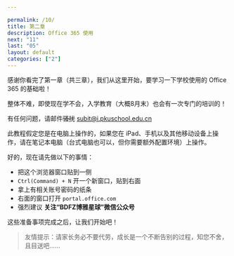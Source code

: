 ```yaml
---

permalink: /10/
title: 第二章
description: Office 365 使用
next: "11"
last: "05"
layout: default
categories: ["2"]
---
```

<script>
  document.addEventListener('DOMContentLoaded',function(){
    if (typeof(Storage) !== "undefined")
    {
      localStorage.setItem("step", "/10/");
    }
  });
</script>


感谢你看完了第一章（共三章），我们从这里开始，要学习一下学校使用的 Office 365 的基础啦！

整体不难，即使现在学不会，入学教育（大概8月末）也会有一次专门的培训的！

有任何问题，请邮件~~骚扰~~ <subit@i.pkuschool.edu.cn>

此教程假定您是在电脑上操作的，如果您在 iPad、手机以及其他移动设备上操作，请在笔记本电脑（台式电脑也可以，但你需要额外配置环境）上操作。

好的，现在请先做以下的事情：

- 把这个浏览器窗口贴到一侧
- ```Ctrl(Command) + N``` 开一个新窗口，贴到右面
- 拿上有相关账号密码的纸条
- 右面的窗口打开 ```portal.office.com```
- 强烈建议 **关注“BDFZ博雅星球”微信公众号**
<!-- - 感兴趣的话也可以关注一下 “微软 Office 365” 公众号，查看更多技巧 -->

这些准备事项完成之后，让我们开始吧！

> 友情提示：请家长务必不要代劳，成长是一个不断告别的过程，知您不舍，且目送吧……
